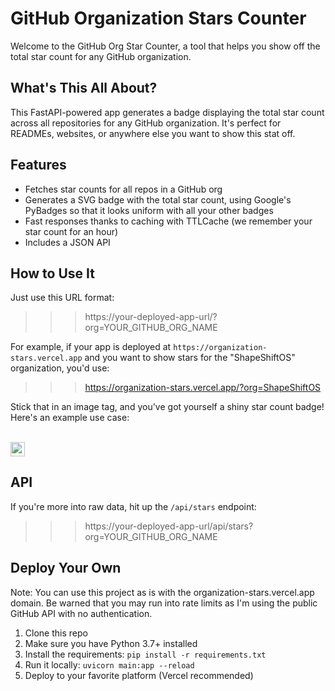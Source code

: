 # GitHub Organization Stars Counter

Welcome to the GitHub Org Star Counter, a tool that helps you show off the total star count for any GitHub organization. 

## What's This All About? 

This FastAPI-powered app generates a badge displaying the total star count across all repositories for any GitHub organization. It's perfect for READMEs, websites, or anywhere else you want to show this stat off.

## Features 

- Fetches star counts for all repos in a GitHub org
- Generates a SVG badge with the total star count, using Google's PyBadges so that it looks uniform with all your other badges
- Fast responses thanks to caching with TTLCache (we remember your star count for an hour)
- Includes a JSON API 

## How to Use It 

Just use this URL format:

>>> https://your-deployed-app-url/?org=YOUR_GITHUB_ORG_NAME

For example, if your app is deployed at `https://organization-stars.vercel.app` and you want to show stars for the "ShapeShiftOS" organization, you'd use:

>>> https://organization-stars.vercel.app/?org=ShapeShiftOS

Stick that in an image tag, and you've got yourself a shiny star count badge! Here's an example use case:

   <br>
    <img height="22.5em" src="https://organization-stars.vercel.app/?org=ShapeShiftOS" />
   </br>

## API

If you're more into raw data, hit up the `/api/stars` endpoint:

>>> https://your-deployed-app-url/api/stars?org=YOUR_GITHUB_ORG_NAME

## Deploy Your Own 
Note: You can use this project as is with the organization-stars.vercel.app domain. Be warned that you may run into rate limits as I'm using the public GitHub API with no authentication.

1. Clone this repo
2. Make sure you have Python 3.7+ installed
3. Install the requirements: `pip install -r requirements.txt`
4. Run it locally: `uvicorn main:app --reload`
5. Deploy to your favorite platform (Vercel recommended)

